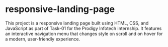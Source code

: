 # responsive-landing-page
This project is a responsive landing page built using HTML, CSS, and JavaScript as part of Task-01 for the Prodigy Infotech internship. It features an interactive navigation menu that changes style on scroll and on hover for a modern, user-friendly experience.
